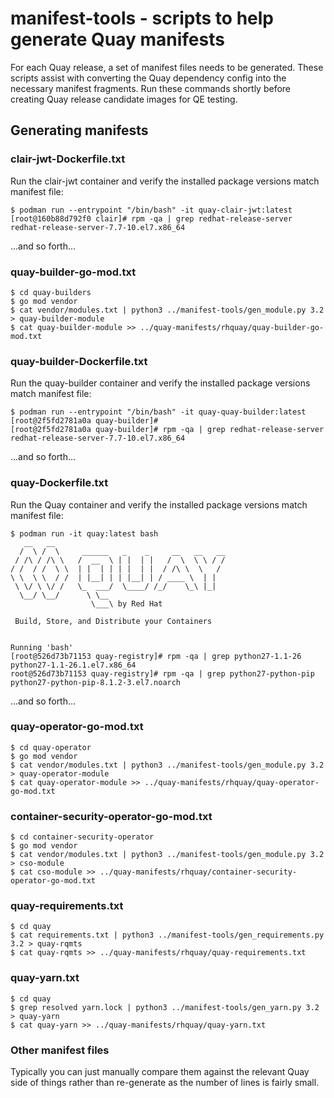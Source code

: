# manifest-tools - scripts to help generate Quay manifests

For each Quay release, a set of manifest files needs to be generated.  These scripts assist with converting the Quay dependency config into the necessary manifest fragments.  Run these commands shortly before creating Quay release candidate images for QE testing.

## Generating manifests

### clair-jwt-Dockerfile.txt
Run the clair-jwt container and verify the installed package versions match manifest file:

    $ podman run --entrypoint "/bin/bash" -it quay-clair-jwt:latest
    [root@160b88d792f0 clair]# rpm -qa | grep redhat-release-server
    redhat-release-server-7.7-10.el7.x86_64

...and so forth...

### quay-builder-go-mod.txt

    $ cd quay-builders
    $ go mod vendor
    $ cat vendor/modules.txt | python3 ../manifest-tools/gen_module.py 3.2 > quay-builder-module
    $ cat quay-builder-module >> ../quay-manifests/rhquay/quay-builder-go-mod.txt

### quay-builder-Dockerfile.txt
Run the quay-builder container and verify the installed package versions match manifest file:

    $ podman run --entrypoint "/bin/bash" -it quay-quay-builder:latest 
    [root@2f5fd2781a0a quay-builder]# 
    [root@2f5fd2781a0a quay-builder]# rpm -qa | grep redhat-release-server
    redhat-release-server-7.7-10.el7.x86_64

...and so forth...

### quay-Dockerfile.txt

Run the Quay container and verify the installed package versions match manifest file:

    $ podman run -it quay:latest bash 
       __   __
      /  \ /  \     ______   _    _     __   __   __
     / /\ / /\ \   /  __  \ | |  | |   /  \  \ \ / /
    / /  / /  \ \  | |  | | | |  | |  / /\ \  \   /
    \ \  \ \  / /  | |__| | | |__| | / ____ \  | |
     \ \/ \ \/ /   \_  ___/  \____/ /_/    \_\ |_|
      \__/ \__/      \ \__
                      \___\ by Red Hat

     Build, Store, and Distribute your Containers


    Running 'bash'
    [root@526d73b71153 quay-registry]# rpm -qa | grep python27-1.1-26
    python27-1.1-26.1.el7.x86_64
    root@526d73b71153 quay-registry]# rpm -qa | grep python27-python-pip
    python27-python-pip-8.1.2-3.el7.noarch

...and so forth...

### quay-operator-go-mod.txt

    $ cd quay-operator
    $ go mod vendor
    $ cat vendor/modules.txt | python3 ../manifest-tools/gen_module.py 3.2 > quay-operator-module
    $ cat quay-operator-module >> ../quay-manifests/rhquay/quay-operator-go-mod.txt


### container-security-operator-go-mod.txt

    $ cd container-security-operator
    $ go mod vendor
    $ cat vendor/modules.txt | python3 ../manifest-tools/gen_module.py 3.2 > cso-module
    $ cat cso-module >> ../quay-manifests/rhquay/container-security-operator-go-mod.txt

### quay-requirements.txt

    $ cd quay
    $ cat requirements.txt | python3 ../manifest-tools/gen_requirements.py 3.2 > quay-rqmts
    $ cat quay-rqmts >> ../quay-manifests/rhquay/quay-requirements.txt


### quay-yarn.txt

    $ cd quay
    $ grep resolved yarn.lock | python3 ../manifest-tools/gen_yarn.py 3.2 > quay-yarn
    $ cat quay-yarn >> ../quay-manifests/rhquay/quay-yarn.txt


### Other manifest files
Typically you can just manually compare them against the relevant Quay side of things rather than re-generate as the number of lines is fairly small.
